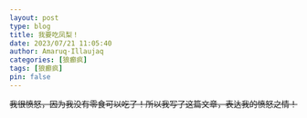 ```yaml
---
layout: post
type: blog
title: 我要吃凤梨！
date: 2023/07/21 11:05:40
author: Amaruq·Illaujaq
categories: [狼癫疯]
tags: [狼癫疯]
pin: false
---
```



~~我很愤怒，因为我没有零食可以吃了！所以我写了这篇文章，表达我的愤怒之情！~~
